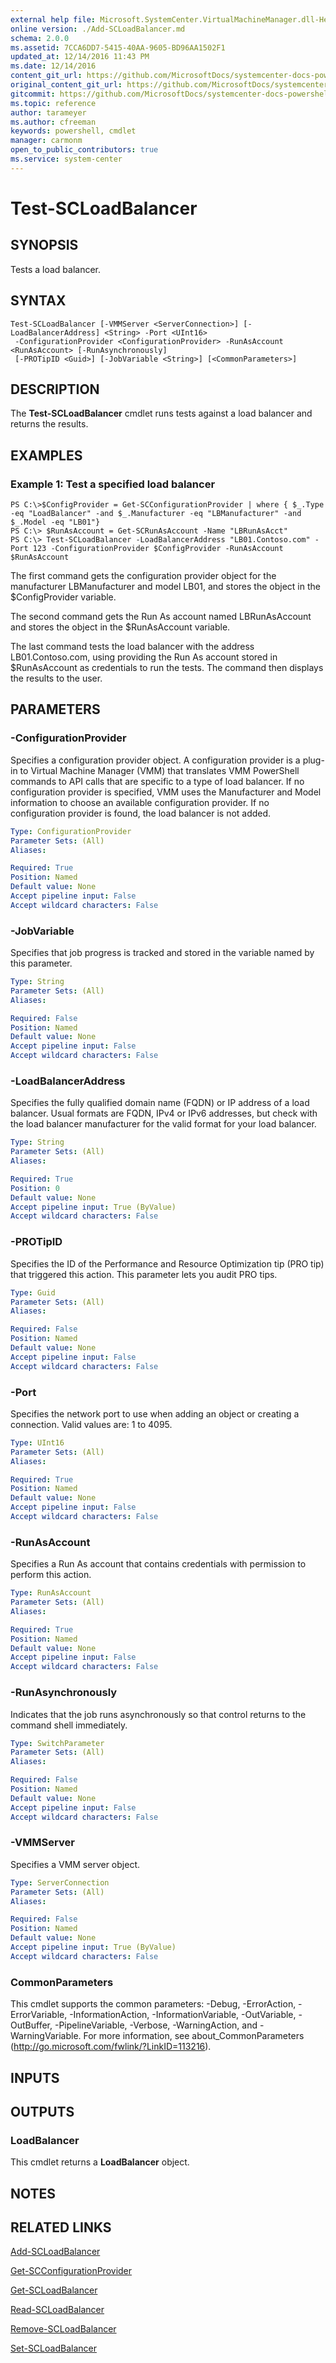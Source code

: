 ```yaml
---
external help file: Microsoft.SystemCenter.VirtualMachineManager.dll-Help.xml
online version: ./Add-SCLoadBalancer.md
schema: 2.0.0
ms.assetid: 7CCA6DD7-5415-40AA-9605-BD96AA1502F1
updated_at: 12/14/2016 11:43 PM
ms.date: 12/14/2016
content_git_url: https://github.com/MicrosoftDocs/systemcenter-docs-powershell/blob/master/systemcenter-cmdlets/SystemCenter2016/VirtualMachineManager/v1.0/Test-SCLoadBalancer.md
original_content_git_url: https://github.com/MicrosoftDocs/systemcenter-docs-powershell/blob/master/systemcenter-cmdlets/SystemCenter2016/VirtualMachineManager/v1.0/Test-SCLoadBalancer.md
gitcommit: https://github.com/MicrosoftDocs/systemcenter-docs-powershell/blob/96cd9bd2780eb6b78c540fa00d3b8a4313e3ed40/systemcenter-cmdlets/SystemCenter2016/VirtualMachineManager/v1.0/Test-SCLoadBalancer.md
ms.topic: reference
author: tarameyer
ms.author: cfreeman
keywords: powershell, cmdlet
manager: carmonm
open_to_public_contributors: true
ms.service: system-center
---
```


# Test-SCLoadBalancer

## SYNOPSIS
Tests a load balancer.

## SYNTAX

```
Test-SCLoadBalancer [-VMMServer <ServerConnection>] [-LoadBalancerAddress] <String> -Port <UInt16>
 -ConfigurationProvider <ConfigurationProvider> -RunAsAccount <RunAsAccount> [-RunAsynchronously]
 [-PROTipID <Guid>] [-JobVariable <String>] [<CommonParameters>]
```

## DESCRIPTION
The **Test-SCLoadBalancer** cmdlet runs tests against a load balancer and returns the results.

## EXAMPLES

### Example 1: Test a specified load balancer
```
PS C:\>$ConfigProvider = Get-SCConfigurationProvider | where { $_.Type -eq "LoadBalancer" -and $_.Manufacturer -eq "LBManufacturer" -and $_.Model -eq "LB01"}
PS C:\> $RunAsAccount = Get-SCRunAsAccount -Name "LBRunAsAcct"
PS C:\> Test-SCLoadBalancer -LoadBalancerAddress "LB01.Contoso.com" -Port 123 -ConfigurationProvider $ConfigProvider -RunAsAccount $RunAsAccount
```

The first command gets the configuration provider object for the manufacturer LBManufacturer and model LB01, and stores the object in the $ConfigProvider variable.

The second command gets the Run As account named LBRunAsAccount and stores the object in the $RunAsAccount variable.

The last command tests the load balancer with the address LB01.Contoso.com, using providing the Run As account stored in $RunAsAccount as credentials to run the tests.
The command then displays the results to the user.

## PARAMETERS

### -ConfigurationProvider
Specifies a configuration provider object.
A configuration provider is a plug-in to Virtual Machine Manager (VMM) that translates VMM PowerShell commands to API calls that are specific to a type of load balancer.
If no configuration provider is specified, VMM uses the Manufacturer and Model information to choose an available configuration provider.
If no configuration provider is found, the load balancer is not added.

```yaml
Type: ConfigurationProvider
Parameter Sets: (All)
Aliases: 

Required: True
Position: Named
Default value: None
Accept pipeline input: False
Accept wildcard characters: False
```

### -JobVariable
Specifies that job progress is tracked and stored in the variable named by this parameter.

```yaml
Type: String
Parameter Sets: (All)
Aliases: 

Required: False
Position: Named
Default value: None
Accept pipeline input: False
Accept wildcard characters: False
```

### -LoadBalancerAddress
Specifies the fully qualified domain name (FQDN) or IP address of a load balancer.
Usual formats are FQDN, IPv4 or IPv6 addresses, but check with the load balancer manufacturer for the valid format for your load balancer.

```yaml
Type: String
Parameter Sets: (All)
Aliases: 

Required: True
Position: 0
Default value: None
Accept pipeline input: True (ByValue)
Accept wildcard characters: False
```

### -PROTipID
Specifies the ID of the Performance and Resource Optimization tip (PRO tip) that triggered this action.
This parameter lets you audit PRO tips.

```yaml
Type: Guid
Parameter Sets: (All)
Aliases: 

Required: False
Position: Named
Default value: None
Accept pipeline input: False
Accept wildcard characters: False
```

### -Port
Specifies the network port to use when adding an object or creating a connection.
Valid values are: 1 to 4095.

```yaml
Type: UInt16
Parameter Sets: (All)
Aliases: 

Required: True
Position: Named
Default value: None
Accept pipeline input: False
Accept wildcard characters: False
```

### -RunAsAccount
Specifies a Run As account that contains credentials with permission to perform this action.

```yaml
Type: RunAsAccount
Parameter Sets: (All)
Aliases: 

Required: True
Position: Named
Default value: None
Accept pipeline input: False
Accept wildcard characters: False
```

### -RunAsynchronously
Indicates that the job runs asynchronously so that control returns to the command shell immediately.

```yaml
Type: SwitchParameter
Parameter Sets: (All)
Aliases: 

Required: False
Position: Named
Default value: None
Accept pipeline input: False
Accept wildcard characters: False
```

### -VMMServer
Specifies a VMM server object.

```yaml
Type: ServerConnection
Parameter Sets: (All)
Aliases: 

Required: False
Position: Named
Default value: None
Accept pipeline input: True (ByValue)
Accept wildcard characters: False
```

### CommonParameters
This cmdlet supports the common parameters: -Debug, -ErrorAction, -ErrorVariable, -InformationAction, -InformationVariable, -OutVariable, -OutBuffer, -PipelineVariable, -Verbose, -WarningAction, and -WarningVariable. For more information, see about_CommonParameters (http://go.microsoft.com/fwlink/?LinkID=113216).

## INPUTS

## OUTPUTS

### LoadBalancer
This cmdlet returns a **LoadBalancer** object.

## NOTES

## RELATED LINKS

[Add-SCLoadBalancer](xref:SystemCenter2016/VirtualMachineManager/v1.0/Add-SCLoadBalancer.md)

[Get-SCConfigurationProvider](xref:SystemCenter2016/VirtualMachineManager/v1.0/Get-SCConfigurationProvider.md)

[Get-SCLoadBalancer](xref:SystemCenter2016/VirtualMachineManager/v1.0/Get-SCLoadBalancer.md)

[Read-SCLoadBalancer](xref:SystemCenter2016/VirtualMachineManager/v1.0/Read-SCLoadBalancer.md)

[Remove-SCLoadBalancer](xref:SystemCenter2016/VirtualMachineManager/v1.0/Remove-SCLoadBalancer.md)

[Set-SCLoadBalancer](xref:SystemCenter2016/VirtualMachineManager/v1.0/Set-SCLoadBalancer.md)

